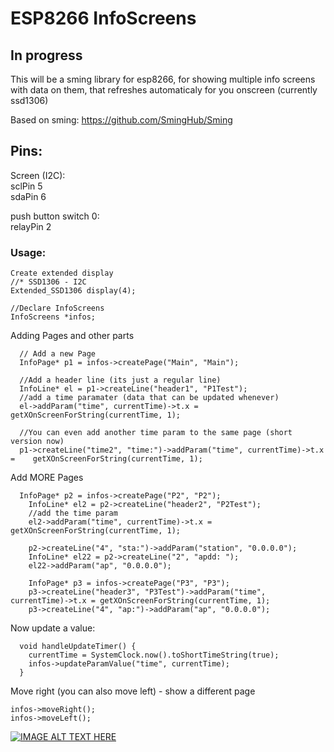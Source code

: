# ESP8266 InfoScreens

## In progress
This will be a sming library for esp8266, for showing multiple info screens with data on them, that refreshes automaticaly for you onscreen (currently ssd1306)

Based on sming: https://github.com/SmingHub/Sming

## Pins:

Screen (I2C): </br>
sclPin 5</br>
sdaPin 6

push button switch 0:</br>
relayPin 2

### Usage:

```
Create extended display
//* SSD1306 - I2C
Extended_SSD1306 display(4);

//Declare InfoScreens
InfoScreens *infos;
```

Adding Pages and other parts
```
  // Add a new Page
  InfoPage* p1 = infos->createPage("Main", "Main");

  //Add a header line (its just a regular line)
  InfoLine* el = p1->createLine("header1", "P1Test");
  //add a time paramater (data that can be updated whenever)
  el->addParam("time", currentTime)->t.x = getXOnScreenForString(currentTime, 1);

  //You can even add another time param to the same page (short version now)
  p1->createLine("time2", "time:")->addParam("time", currentTime)->t.x =    getXOnScreenForString(currentTime, 1);
```

Add MORE Pages
```
  InfoPage* p2 = infos->createPage("P2", "P2");
	InfoLine* el2 = p2->createLine("header2", "P2Test");
	//add the time param
	el2->addParam("time", currentTime)->t.x = getXOnScreenForString(currentTime, 1);

	p2->createLine("4", "sta:")->addParam("station", "0.0.0.0");
	InfoLine* el22 = p2->createLine("2", "apdd: ");
	el22->addParam("ap", "0.0.0.0");

	InfoPage* p3 = infos->createPage("P3", "P3");
	p3->createLine("header3", "P3Test")->addParam("time", currentTime)->t.x = getXOnScreenForString(currentTime, 1);
	p3->createLine("4", "ap:")->addParam("ap", "0.0.0.0");

```
Now update a value:
```
  void handleUpdateTimer() {
  	currentTime = SystemClock.now().toShortTimeString(true);
  	infos->updateParamValue("time", currentTime);
  }
```

Move right (you can also move left) - show a different page
```
infos->moveRight();
infos->moveLeft();
```

[![IMAGE ALT TEXT HERE](http://img.youtube.com/vi/rMo8-ImagDo/0.jpg)](https://www.youtube.com/watch?v=rMo8-ImagDo)
